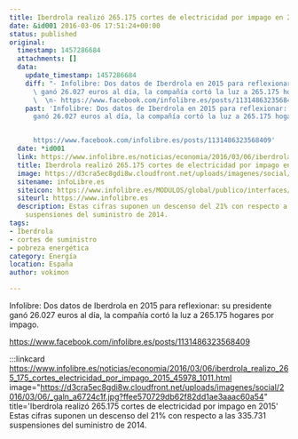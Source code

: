 ```yaml
---
title: Iberdrola realizó 265.175 cortes de electricidad por impago en 2015
date: &id001 2016-03-06 17:51:24+00:00
status: published
original:
  timestamp: 1457286684
  attachments: []
  data:
    update_timestamp: 1457286684
    diff: "- Infolibre: Dos datos de Iberdrola en 2015 para reflexionar: su presidente\
      \ ganó 26.027 euros al día, la compañía cortó la luz a 265.175 hogares por impago.\n\
      \  \n- https://www.facebook.com/infolibre.es/posts/1131486323568409"
    past: 'Infolibre: Dos datos de Iberdrola en 2015 para reflexionar: su presidente
      ganó 26.027 euros al día, la compañía cortó la luz a 265.175 hogares por impago.


      https://www.facebook.com/infolibre.es/posts/1131486323568409'
  date: *id001
  link: https://www.infolibre.es/noticias/economia/2016/03/06/iberdrola_realizo_265_175_cortes_electricidad_por_impago_2015_45978_1011.html
  title: Iberdrola realizó 265.175 cortes de electricidad por impago en 2015
  image: https://d3cra5ec8gdi8w.cloudfront.net/uploads/imagenes/social/2016/03/06/_galn_a6724c1f.jpg?ffee570729db62f82dd1ae3aaac60a54
  sitename: infoLibre.es
  siteicon: https://www.infolibre.es/MODULOS/global/publico/interfaces/web/infolibre/img/favicon.ico
  siteurl: https://www.infolibre.es
  description: Estas cifras suponen un descenso del 21% con respecto a las 335.731
    suspensiones del suministro de 2014.
tags:
- Iberdrola
- cortes de suministro
- pobreza energética
category: Energía
location: España
author: vokimon

---
```

Infolibre: Dos datos de Iberdrola en 2015 para reflexionar: su presidente ganó 26.027 euros al día, la compañía cortó la luz a 265.175 hogares por impago.

https://www.facebook.com/infolibre.es/posts/1131486323568409

:::linkcard https://www.infolibre.es/noticias/economia/2016/03/06/iberdrola_realizo_265_175_cortes_electricidad_por_impago_2015_45978_1011.html image="https://d3cra5ec8gdi8w.cloudfront.net/uploads/imagenes/social/2016/03/06/_galn_a6724c1f.jpg?ffee570729db62f82dd1ae3aaac60a54" title='Iberdrola realizó 265.175 cortes de electricidad por impago en 2015'
    Estas cifras suponen un descenso del 21% con respecto a las 335.731 suspensiones del suministro de 2014.

